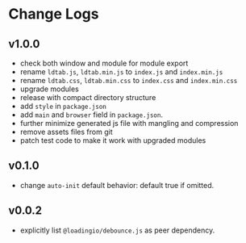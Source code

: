 # Change Logs

## v1.0.0

 - check both window and module for module export
 - rename `ldtab.js`, `ldtab.min.js` to `index.js` and `index.min.js`
 - rename `ldtab.css`, `ldtab.min.css` to `index.css` and `index.min.css`
 - upgrade modules
 - release with compact directory structure
 - add `style` in `package.json`
 - add `main` and `browser` field in `package.json`.
 - further minimize generated js file with mangling and compression
 - remove assets files from git
 - patch test code to make it work with upgraded modules


## v0.1.0

 - change `auto-init` default behavior: default true if omitted.


## v0.0.2

 - explicitly list `@loadingio/debounce.js` as peer dependency.
